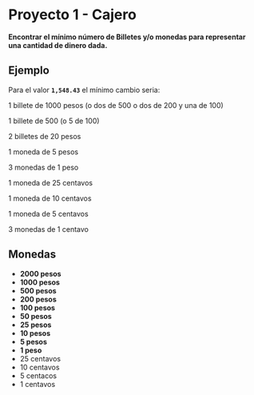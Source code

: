 # Proyecto 1 - Cajero

**Encontrar el mínimo número de Billetes y/o monedas para representar una cantidad de dinero dada.**

## Ejemplo

Para el valor **`1,548.43`** el mínimo cambio seria:

1 billete de 1000 pesos (o dos de 500 o dos de 200 y una de 100)

1 billete de 500 (o 5 de 100)

2 billetes de 20 pesos

1 moneda de 5 pesos

3 monedas de 1 peso

1 moneda de 25 centavos

1 moneda de 10 centavos

1 moneda de 5 centavos

3 monedas de 1 centavo

## Monedas

- **2000  pesos**
- **1000 pesos**
- **500 pesos**
- **200 pesos**
- **100 pesos**
- **50 pesos**
- **25 pesos**
- **10 pesos**
- **5 pesos**
- **1 peso**
- 25 centavos
- 10 centavos
- 5 centacos
- 1 centavos